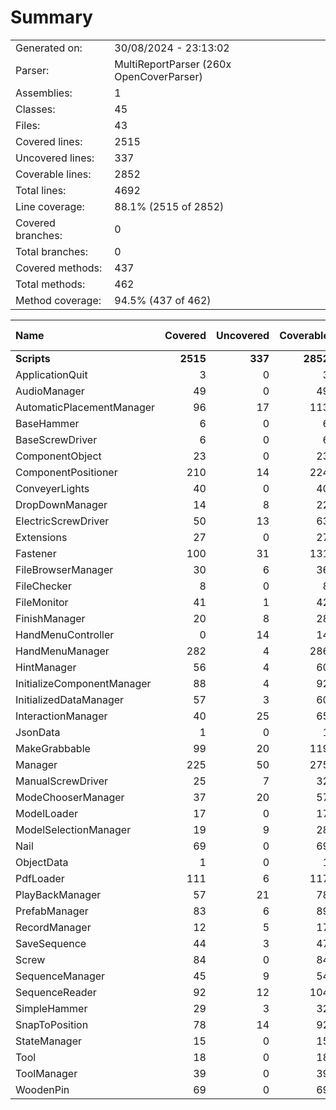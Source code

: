 ﻿# Summary
|||
|:---|:---|
| Generated on: | 30/08/2024 - 23:13:02 |
| Parser: | MultiReportParser (260x OpenCoverParser) |
| Assemblies: | 1 |
| Classes: | 45 |
| Files: | 43 |
| Covered lines: | 2515 |
| Uncovered lines: | 337 |
| Coverable lines: | 2852 |
| Total lines: | 4692 |
| Line coverage: | 88.1% (2515 of 2852) |
| Covered branches: | 0 |
| Total branches: | 0 |
| Covered methods: | 437 |
| Total methods: | 462 |
| Method coverage: | 94.5% (437 of 462) |

|**Name**|**Covered**|**Uncovered**|**Coverable**|**Total**|**Line coverage**|**Covered**|**Total**|**Branch coverage**|**Covered**|**Total**|**Method coverage**|
|:---|---:|---:|---:|---:|---:|---:|---:|---:|---:|---:|---:|
|**Scripts**|**2515**|**337**|**2852**|**4931**|**88.1%**|**0**|**0**|****|**437**|**462**|**94.5%**|
|ApplicationQuit|3|0|3|17|100%|0|0||1|1|100%|
|AudioManager|49|0|49|77|100%|0|0||7|7|100%|
|AutomaticPlacementManager|96|17|113|180|84.9%|0|0||10|10|100%|
|BaseHammer|6|0|6|16|100%|0|0||2|2|100%|
|BaseScrewDriver|6|0|6|18|100%|0|0||6|6|100%|
|ComponentObject|23|0|23|61|100%|0|0||9|9|100%|
|ComponentPositioner|210|14|224|321|93.7%|0|0||27|29|93.1%|
|ConveyerLights|40|0|40|66|100%|0|0||8|8|100%|
|DropDownManager|14|8|22|41|63.6%|0|0||2|3|66.6%|
|ElectricScrewDriver|50|13|63|90|79.3%|0|0||9|12|75%|
|Extensions|27|0|27|38|100%|0|0||1|1|100%|
|Fastener|100|31|131|210|76.3%|0|0||22|22|100%|
|FileBrowserManager|30|6|36|81|83.3%|0|0||3|3|100%|
|FileChecker|8|0|8|19|100%|0|0||1|1|100%|
|FileMonitor|41|1|42|86|97.6%|0|0||9|9|100%|
|FinishManager|20|8|28|46|71.4%|0|0||7|9|77.7%|
|HandMenuController|0|14|14|33|0%|0|0||0|3|0%|
|HandMenuManager|282|4|286|449|98.6%|0|0||35|35|100%|
|HintManager|56|4|60|111|93.3%|0|0||8|8|100%|
|InitializeComponentManager|88|4|92|161|95.6%|0|0||14|14|100%|
|InitializedDataManager|57|3|60|112|95%|0|0||5|5|100%|
|InteractionManager|40|25|65|100|61.5%|0|0||8|10|80%|
|JsonData|1|0|1|112|100%|0|0||1|1|100%|
|MakeGrabbable|99|20|119|183|83.1%|0|0||18|22|81.8%|
|Manager|225|50|275|398|81.8%|0|0||61|62|98.3%|
|ManualScrewDriver|25|7|32|60|78.1%|0|0||4|4|100%|
|ModeChooserManager|37|20|57|78|64.9%|0|0||14|15|93.3%|
|ModelLoader|17|0|17|38|100%|0|0||1|1|100%|
|ModelSelectionManager|19|9|28|43|67.8%|0|0||9|9|100%|
|Nail|69|0|69|115|100%|0|0||6|6|100%|
|ObjectData|1|0|1|127|100%|0|0||1|1|100%|
|PdfLoader|111|6|117|189|94.8%|0|0||14|14|100%|
|PlayBackManager|57|21|78|101|73%|0|0||24|25|96%|
|PrefabManager|83|6|89|129|93.2%|0|0||9|9|100%|
|RecordManager|12|5|17|36|70.5%|0|0||3|4|75%|
|SaveSequence|44|3|47|127|93.6%|0|0||8|8|100%|
|Screw|84|0|84|117|100%|0|0||7|7|100%|
|SequenceManager|45|9|54|99|83.3%|0|0||15|15|100%|
|SequenceReader|92|12|104|173|88.4%|0|0||8|8|100%|
|SimpleHammer|29|3|32|62|90.6%|0|0||5|5|100%|
|SnapToPosition|78|14|92|168|84.7%|0|0||6|10|60%|
|StateManager|15|0|15|29|100%|0|0||6|6|100%|
|Tool|18|0|18|28|100%|0|0||4|4|100%|
|ToolManager|39|0|39|71|100%|0|0||13|13|100%|
|WoodenPin|69|0|69|115|100%|0|0||6|6|100%|
